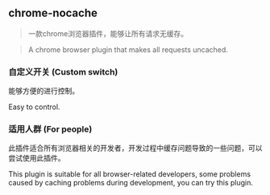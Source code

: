 ## chrome-nocache
> 一款chrome浏览器插件，能够让所有请求无缓存。

> A chrome browser plugin that makes all requests uncached.

### 自定义开关 (Custom switch)

能够方便的进行控制。

Easy to control.

### 适用人群 (For people)

此插件适合所有浏览器相关的开发者，开发过程中缓存问题导致的一些问题，可以尝试使用此插件。

This plugin is suitable for all browser-related developers, some problems caused by caching problems during development, you can try this plugin.

